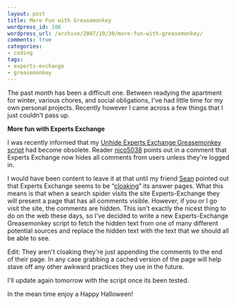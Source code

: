 ```yaml
--- 
layout: post
title: More Fun with Greasemonkey
wordpress_id: 106
wordpress_url: /archive/2007/10/30/more-fun-with-greasemonkey/
comments: true
categories: 
- coding
tags: 
- experts-exchange
- greasemonkey
---
```


The past month has been a difficult one. Between readying the apartment for winter, various chores, and social obligations, I've had little time for my own personal projects. Recently however I came across a few things that I just couldn't pass up.

**More fun with Experts Exchange**

I was recently informed that my [Unhide Experts Exchange Greasemonkey script](/archive/2007/08/10/experts-exchange-encryption/ "Unhide Experts Exchange script") had become obsolete. Reader [nico5038](http://community.zdnet.co.uk/blog/0,1000000567,2000342184b,00.htm "nico5038's blog covering issues with Experts Exchange") points out in a comment that Experts Exchange now hides all comments from users unless they're logged in.

I would have been content to leave it at that until my friend [Sean](http://www.seancolombo.com "Sean Colombo's blog.") pointed out that Experts Exchange seems to be “[cloaking](http://en.wikipedia.org/wiki/Cloaking "Wikipedia article on Cloaking")” its answer pages. What this means is that when a search spider visits the site Experts-Exchange they will present a page that has all comments visible. However, if you or I go visit the site, the comments are hidden. This isn't exactly the nicest thing to do on the web these days, so I've decided to write a new Experts-Exchange Greasemonkey script to fetch the hidden text from one of many different potential sources and replace the hidden text with the text that we should all be able to see.

Edit: They aren't cloaking they're just appending the comments to the end of their page. In any case grabbing a cached version of the page will help stave off any other awkward practices they use in the future.

I'll update again tomorrow with the script once its been tested.

In the mean time enjoy a Happy Halloween!
